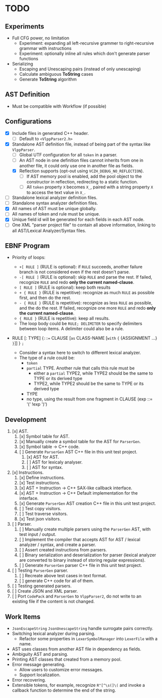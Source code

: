 # TODO

## Experiments

- Full CFG power, no limitation
  - Experiment: expanding all left-recursive grammer to right-recursive grammar with instructions
  - Experiment: optionally inline all rules which don't generate parser functions
- Serializing
  - Escaping and Unescaping pairs (instead of only unescaping)
  - Calculate ambiguous **ToString** cases
  - Generate **ToString** algorithm

## AST Definition

- Must be compatible with Workflow (if possible)

## Configurations

- [x] Include files in generated C++ header.
  - [ ] Default to `<VlppParser2.h>`
- [x] Standalone AST definition file, instead of being part of the syntax like `VlppParser`.
  - [ ] Global UTF configuration for all `token` in a parser.
  - [ ] An AST node in one definition files cannot inherits from one in another file, it could only use one in another file as fields.
  - [x] Reflection supports (opt-out using `VCZH_DEBUG_NO_REFLECTION`).
    - [ ] If AST memory pool is enabled, add the pool object to the constructor in reflection, redirecting to a static function.
    - [ ] All `token` property `X` becomes `X_`, paired with a string property `X` to access the text value in `X_`.
- [ ] Standalone lexical analyzer definition files.
- [ ] Standalone syntax analyzer definition files.
- [x] All names of AST must be unique globally.
- [ ] All names of token and rule must be unique.
- [x] Unique field id will be generated for each fields in each AST node.
- [ ] One XML "parser project file" to contain all above information, linking to all AST/Lexical Analyzer/Syntax files.

## EBNF Program

- Priority of loops:
  - `+[ RULE ]` (RULE is optional): if `RULE` succeeds, another failure branch is not considered even if the rest doesn't parse.
  - `-[ RULE ]` (RULE is optional): skip `RULE` and parse the rest. If failed, recognize `RULE` and redo **only the current named-clause**.
  - `[ RULE ]` (RULE is optional): keep both results
  - `+ { RULE }` (RULE is repetitive): recognize as much `RULE` as possible first, and then do the rest.
  - `- { RULE }` (RULE is repetitive): recognize as less `RULE` as possible, and the do the rest. If failed, recognize one more `RULE` and redo **only the current named-clause**.
  - `{ RULE }` (RULE is repetitive): keep all results.
  - The loop body could be `RULE; DELIMITER` to specify delimiters between loop items. A delimiter could also be a rule.

- RULE [: TYPE] {`::=` CLAUSE [`as` CLASS-NAME [`with` `{` {ASSIGNMENT ...} `}`]] } `;`
  - Consider a syntax here to switch to different lexical analyzer.
  - The type of a rule could be:
    - `token`
    - `partial` TYPE. Another rule that calls this rule must be
      - either a `partial` TYPE2, while TYPE2 should be the same to TYPE or its derived type
      - TYPE2, while TYPE2 should be the same to TYPE or its derived type
    - TYPE
    - no type, using the result from one fragment in CLAUSE (exp ::= '(' !exp ')')

## Development

1. [x] AST.
   1. [x] Symbol table for AST.
   2. [x] Manually create a symbol table for the AST for `ParserGen`.
   3. [x] Symbol table -> C++ code.
   4. [ ] Generate `ParserGen` AST C++ file in this unit test project.
      1. [x] AST for AST.
      2. [ ] AST for lexicaly analyser.
      3. [ ] AST for syntax.
2. [x] Instructions.
   1. [x] Define instructions.
   2. [x] Test instructions.
   3. [x] AST + Instruction -> C++ SAX-like callback interface.
   4. [x] AST + Instruction -> C++ Default implementation for the interface.
   5. [x] Generate `ParserGen` AST creation C++ file in this unit test project.
   6. [ ] Test copy visitors.
   7. [ ] Test traverse visitors.
   8. [x] Test json visitors.
3. [ ] Parser.
   1. [ ] Manually create multiple parsers using the `ParserGen` AST, with test input / output.
   2. [ ] Implement the compiler that accepts AST for AST / lexical analyzer / syntax, and create a parser.
   3. [ ] Assert created instructions from parsers.
   4. [ ] Binary serialization and deserialization for parser (lexical analyzer are converted to binary instead of storing regular expressions).
   5. [ ] Generate `ParserGen` parser C++ file in this unit test project.
4. [ ] Testing `ParserGen` parser.
   1. [ ] Recreate above test cases in text format.
   2. [ ] generate C++ code for all of them.
5. [ ] Testing generated parsers.
6. [ ] Create JSON and XML parser.
7. [ ] Port `CodePack` and `ParserGen` to `VlppParser2`, do not write to an existing file if the content is not changed.

## Work Items

- `JsonEscapeString` `JsonUnescapeString` handle surrogate pairs correctly.
- Switching lexical analyzer during parsing.
  - Refactor some properties in `LexerSymbolManager` into `LexerFile` with a name.
- AST uses classes from another AST file in dependency as fields.
- Ambiguity AST and parsing.
- Printing AST classes that created from a memory pool.
- Error message generating.
  - Allow users to customize error messages.
  - Support localization.
- Error recovering.
- Extensible tokens, for example, recognize `R"[^\s(]\(` and invoke a callback function to determine the end of the string.
